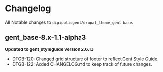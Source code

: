 # Changelog
All Notable changes to `digipolisgent/drupal_theme_gent-base`.

## gent_base-8.x-1.1-alpha3 
**Updated to gent_styleguide version 2.6.13**

* DTGB-120: Changed grid structure of footer to reflect Gent Style Guide.
* DTGB-122: Added CHANGELOG.md to keep track of future changes.

